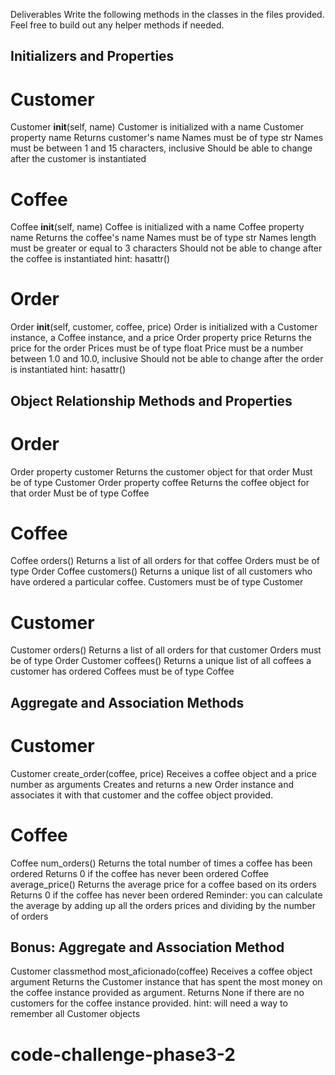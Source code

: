 Deliverables
Write the following methods in the classes in the files provided. Feel free to build out any helper methods if needed.

## Initializers and Properties
# Customer
Customer __init__(self, name)
Customer is initialized with a name
Customer property name
Returns customer's name
Names must be of type str
Names must be between 1 and 15 characters, inclusive
Should be able to change after the customer is instantiated
# Coffee
Coffee __init__(self, name)
Coffee is initialized with a name
Coffee property name
Returns the coffee's name
Names must be of type str
Names length must be greater or equal to 3 characters
Should not be able to change after the coffee is instantiated
hint: hasattr()
# Order
Order __init__(self, customer, coffee, price)
Order is initialized with a Customer instance, a Coffee instance, and a price
Order property price
Returns the price for the order
Prices must be of type float
Price must be a number between 1.0 and 10.0, inclusive
Should not be able to change after the order is instantiated
hint: hasattr()
## Object Relationship Methods and Properties
# Order
Order property customer
Returns the customer object for that order
Must be of type Customer
Order property coffee
Returns the coffee object for that order
Must be of type Coffee
# Coffee
Coffee orders()
Returns a list of all orders for that coffee
Orders must be of type Order
Coffee customers()
Returns a unique list of all customers who have ordered a particular coffee.
Customers must be of type Customer
# Customer
Customer orders()
Returns a list of all orders for that customer
Orders must be of type Order
Customer coffees()
Returns a unique list of all coffees a customer has ordered
Coffees must be of type Coffee

## Aggregate and Association Methods
# Customer
Customer create_order(coffee, price)
Receives a coffee object and a price number as arguments
Creates and returns a new Order instance and associates it with that customer and the coffee object provided.
# Coffee
Coffee num_orders()
Returns the total number of times a coffee has been ordered
Returns 0 if the coffee has never been ordered
Coffee average_price()
Returns the average price for a coffee based on its orders
Returns 0 if the coffee has never been ordered
Reminder: you can calculate the average by adding up all the orders prices and dividing by the number of orders

## Bonus: Aggregate and Association Method
Customer classmethod most_aficionado(coffee)
Receives a coffee object argument
Returns the Customer instance that has spent the most money on the coffee instance provided as argument.
Returns None if there are no customers for the coffee instance provided.
hint: will need a way to remember all Customer objects
# code-challenge-phase3-2
